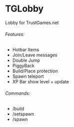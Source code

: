 # TGLobby
Lobby for TrustGames.net

###### Features:
- Hotbar Items
- Join/Leave messages
- Double Jump
- PiggyBack
- Build/Place protection
- Spawn teleport
- XP Bar show level + update

###### Commands:
- /build <name>
- /setspawn
- /spawn <name>

